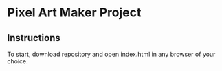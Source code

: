 # Pixel Art Maker Project



## Instructions

To start,  download repository and open index.html in any browser of your choice.


